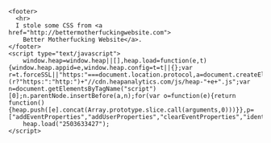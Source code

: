     <footer>
      <hr>
      I stole some CSS from <a href="http://bettermotherfuckingwebsite.com">
        Better Motherfucking Website</a>.
    </footer>
    <script type="text/javascript">
        window.heap=window.heap||[],heap.load=function(e,t){window.heap.appid=e,window.heap.config=t=t||{};var r=t.forceSSL||"https:"===document.location.protocol,a=document.createElement("script");a.type="text/javascript",a.async=!0,a.src=(r?"https:":"http:")+"//cdn.heapanalytics.com/js/heap-"+e+".js";var n=document.getElementsByTagName("script")[0];n.parentNode.insertBefore(a,n);for(var o=function(e){return function(){heap.push([e].concat(Array.prototype.slice.call(arguments,0)))}},p=["addEventProperties","addUserProperties","clearEventProperties","identify","removeEventProperty","setEventProperties","track","unsetEventProperty"],c=0;c<p.length;c++)heap[p[c]]=o(p[c])};
        heap.load("2503633427");
    </script>

